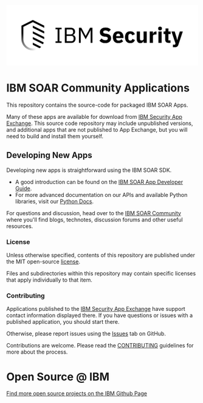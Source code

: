 ![IBM Security](https://raw.githubusercontent.com/ibmresilient/resilient-python-api/master/resilient-sdk/assets/IBM_Security_lockup_pos_RGB.png)

# IBM SOAR Community Applications 

This repository contains the source-code for packaged IBM SOAR Apps.

Many of these apps are available for download from [IBM Security App Exchange](https://exchange.xforce.ibmcloud.com/hub/?br=Resilient).
This source code repository may include unpublished versions, and additional apps that are not published to App
Exchange, but you will need to build and install them yourself.


## Developing New Apps

Developing new apps is straightforward using the IBM SOAR SDK.

* A good introduction can be found on the
[IBM SOAR App Developer Guide](https://ibm.biz/soar-docs).
* For more advanced documentation on our APIs and available Python libraries, visit our [Python Docs](https://ibm.biz/soar-python-docs).

For questions and discussion, head over to the [IBM SOAR Community](http://ibm.biz/resilientcommunity) where you'll
find blogs, technotes, discussion forums and other useful resources.



### License

Unless otherwise specified, contents of this repository are published under the MIT open-source [license](LICENSE).

Files and subdirectories within this repository may contain specific licenses that apply individually to that item.


### Contributing

Applications published to the [IBM Security App Exchange](https://exchange.xforce.ibmcloud.com/hub/?br=Resilient) have
support contact information displayed there.  If you have questions or issues with a published application,
you should start there.

Otherwise, please report issues using the [Issues](https://github.com/ibmresilient/resilient-community-apps/issues) tab on GitHub.

Contributions are welcome.  Please read the [CONTRIBUTING](CONTRIBUTING.md) guidelines for more about the process.


# Open Source @ IBM

[Find more open source projects on the IBM Github Page](http://ibm.github.io/)
